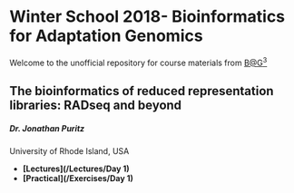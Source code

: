 # Winter School 2018- Bioinformatics for Adaptation Genomics

Welcome to the unofficial repository for course materials from [B@G<sup>3</sup>](http://www.adaptation.ethz.ch/education/winter-school-2018.html)

## The bioinformatics of reduced representation libraries: RADseq and beyond
##### Dr. Jonathan Puritz 
University of Rhode Island, USA

* **[Lectures](/Lectures/Day 1)**
* **[Practical](/Exercises/Day 1)**
